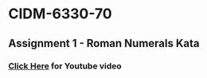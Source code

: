# CIDM-6330-70
## Assignment 1 - Roman Numerals Kata
### [Click Here](https://youtu.be/1KyVktvrKQI) for Youtube video
